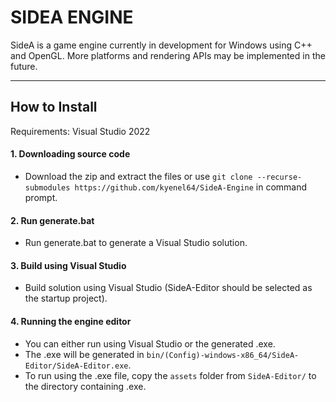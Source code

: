 # SIDEA ENGINE
SideA is a game engine currently in development for Windows using C++ and OpenGL. More platforms and rendering APIs may be implemented in the future.
***
## How to Install

Requirements: Visual Studio 2022

#### 1. Downloading source code
- Download the zip and extract the files or use `git clone --recurse-submodules https://github.com/kyenel64/SideA-Engine` in command prompt.

#### 2. Run generate.bat
- Run generate.bat to generate a Visual Studio solution.

#### 3. Build using Visual Studio
- Build solution using Visual Studio (SideA-Editor should be selected as the startup project).

#### 4. Running the engine editor
- You can either run using Visual Studio or the generated .exe.
- The .exe will be generated in `bin/(Config)-windows-x86_64/SideA-Editor/SideA-Editor.exe`.
- To run using the .exe file, copy the `assets` folder from `SideA-Editor/` to the directory containing .exe.

